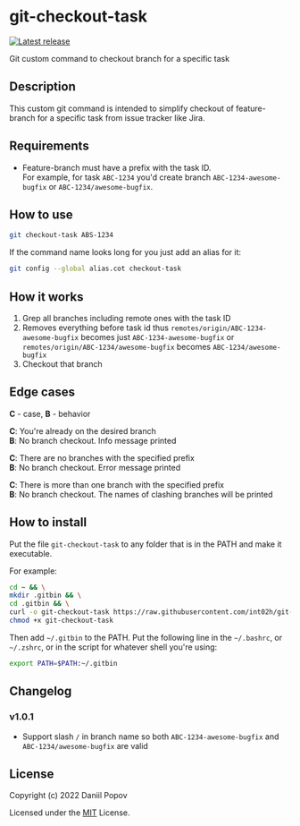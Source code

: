 # git-checkout-task
[![Latest release](https://img.shields.io/github/release/int02h/git-checkout-task.svg)](https://github.com/int02h/git-checkout-task/releases/latest)

Git custom command to checkout branch for a specific task

## Description

This custom git command is intended to simplify checkout of feature-branch for a specific task from issue tracker like Jira.

## Requirements

- Feature-branch must have a prefix with the task ID.  
  For example, for task `ABC-1234` you'd create branch `ABC-1234-awesome-bugfix` or `ABC-1234/awesome-bugfix`.

## How to use

```bash
git checkout-task ABS-1234
```

If the command name looks long for you just add an alias for it:

```bash
git config --global alias.cot checkout-task
```

## How it works

1. Grep all branches including remote ones with the task ID
1. Removes everything before task id thus `remotes/origin/ABC-1234-awesome-bugfix` becomes just `ABC-1234-awesome-bugfix` or `remotes/origin/ABC-1234/awesome-bugfix` becomes `ABC-1234/awesome-bugfix`
1. Checkout that branch

## Edge cases

**C** - case, **B** - behavior

**C**: You're already on the desired branch  
**B**: No branch checkout. Info message printed

**C**: There are no branches with the specified prefix  
**B**: No branch checkout. Error message printed

**C**: There is more than one branch with the specified prefix  
**B**: No branch checkout. The names of clashing branches will be printed

## How to install

Put the file `git-checkout-task` to any folder that is in the PATH and make it executable.

For example:

```bash
cd ~ && \
mkdir .gitbin && \
cd .gitbin && \
curl -o git-checkout-task https://raw.githubusercontent.com/int02h/git-checkout-task/master/git-checkout-task && \
chmod +x git-checkout-task
```

Then add `~/.gitbin` to the PATH. Put the following line in the `~/.bashrc`, or `~/.zshrc`, or in the script for whatever shell you're using:

```bash
export PATH=$PATH:~/.gitbin
```

## Changelog

### v1.0.1

- Support slash `/` in branch name so both `ABC-1234-awesome-bugfix` and `ABC-1234/awesome-bugfix` are valid

## License

Copyright (c) 2022 Daniil Popov

Licensed under the [MIT](LICENSE) License.

